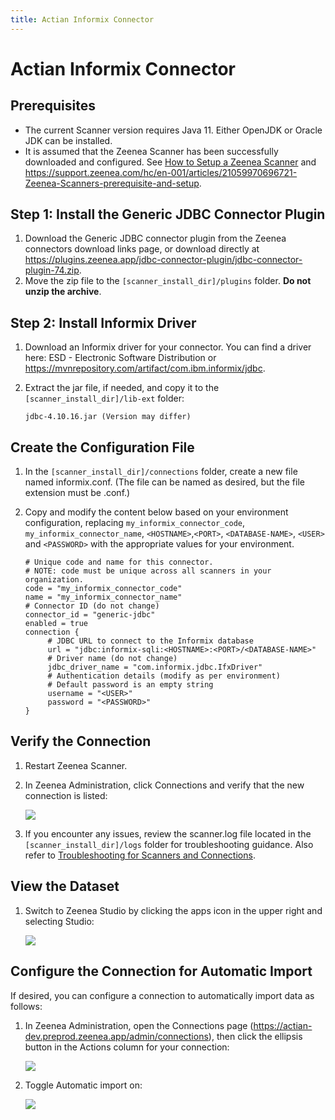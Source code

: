 ```yaml
---
title: Actian Informix Connector
---
```

# Actian Informix Connector

## Prerequisites
* The current Scanner version requires Java 11. Either OpenJDK or Oracle JDK can be installed.
* It is assumed that the Zeenea Scanner has been successfully downloaded and configured. See [How to Setup a Zeenea Scanner](#) and https://support.zeenea.com/hc/en-001/articles/21059970696721-Zeenea-Scanners-prerequisite-and-setup.

## Step 1: Install the Generic JDBC Connector Plugin
1. Download the Generic JDBC connector plugin from the Zeenea connectors download links page, or download directly at https://plugins.zeenea.app/jdbc-connector-plugin/jdbc-connector-plugin-74.zip.
2. Move the zip file to the `[scanner_install_dir]/plugins` folder. **Do not unzip the archive**.

## Step 2: Install Informix Driver
1. Download an Informix driver for your connector. You can find a driver here: ESD - Electronic Software Distribution or https://mvnrepository.com/artifact/com.ibm.informix/jdbc. 
2. Extract the jar file, if needed, and copy it to the `[scanner_install_dir]/lib-ext` folder:

     `jdbc-4.10.16.jar (Version may differ)`

## Create the Configuration File

1. In the `[scanner_install_dir]/connections` folder, create a new file named informix.conf. (The file can be named as desired, but the file extension must be .conf.)
2. Copy and modify the content below based on your environment configuration, replacing `my_informix_connector_code`, `my_informix_connector_name`, `<HOSTNAME>`,`<PORT>`, `<DATABASE-NAME>`, `<USER>` and `<PASSWORD>` with the appropriate values for your environment.

     ```
     # Unique code and name for this connector.
     # NOTE: code must be unique across all scanners in your organization.
     code = "my_informix_connector_code"
     name = "my_informix_connector_name"
     # Connector ID (do not change)
     connector_id = "generic-jdbc"
     enabled = true
     connection {
          # JDBC URL to connect to the Informix database
          url = "jdbc:informix-sqli:<HOSTNAME>:<PORT>/<DATABASE-NAME>"
          # Driver name (do not change)
          jdbc_driver_name = "com.informix.jdbc.IfxDriver"
          # Authentication details (modify as per environment)
          # Default password is an empty string
          username = "<USER>"
          password = "<PASSWORD>"
     }
     ```

## Verify the Connection​

1. Restart Zeenea Scanner.
2. In Zeenea Administration, click Connections and verify that the new connection is listed:

     ![](/img/zeenea-connection-informix.png)
3. If you encounter any issues, review the scanner.log file located in the `[scanner_install_dir]/logs` folder for troubleshooting guidance. Also refer to [Troubleshooting for Scanners and Connections](./zeenea-troubleshooting.md).

## View the Dataset​

1. Switch to Zeenea Studio by clicking the apps icon in the upper right and selecting Studio:

     ![](/img/zeenea-informix-schema.png)

## Configure the Connection for Automatic Import​

If desired, you can configure a connection to automatically import data as follows:

1. In Zeenea Administration, open the Connections page (https://actian-dev.preprod.zeenea.app/admin/connections), then click the ellipsis button in the Actions column for your connection:

     ![](/img/zeenea-informix-setup.png)
2. Toggle Automatic import on:

     ![](/img/zeenea-informix-import.png)
